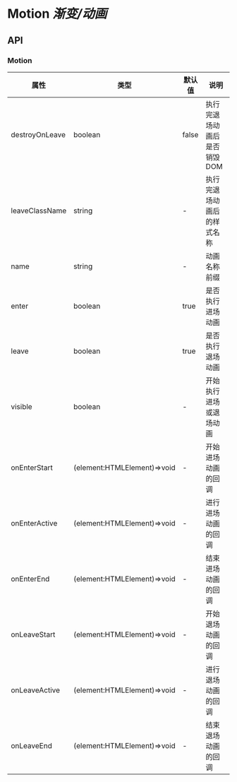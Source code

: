 # Motion _渐变/动画_

<example />

## API

### Motion

| 属性           | 类型                        | 默认值 | 说明                         |
| -------------- | --------------------------- | ------ | ---------------------------- |
| destroyOnLeave | boolean                     | false  | 执行完退场动画后是否销毁 DOM |
| leaveClassName | string                      | -      | 执行完退场动画后的样式名称   |
| name           | string                      | -      | 动画名称前缀                 |
| enter          | boolean                     | true   | 是否执行进场动画             |
| leave          | boolean                     | true   | 是否执行退场动画             |
| visible        | boolean                     | -      | 开始执行进场或退场动画       |
| onEnterStart   | (element:HTMLElement)=>void | -      | 开始进场动画的回调           |
| onEnterActive  | (element:HTMLElement)=>void | -      | 进行进场动画的回调           |
| onEnterEnd     | (element:HTMLElement)=>void | -      | 结束进场动画的回调           |
| onLeaveStart   | (element:HTMLElement)=>void | -      | 开始退场动画的回调           |
| onLeaveActive  | (element:HTMLElement)=>void | -      | 进行退场动画的回调           |
| onLeaveEnd     | (element:HTMLElement)=>void | -      | 结束退场动画的回调           |
